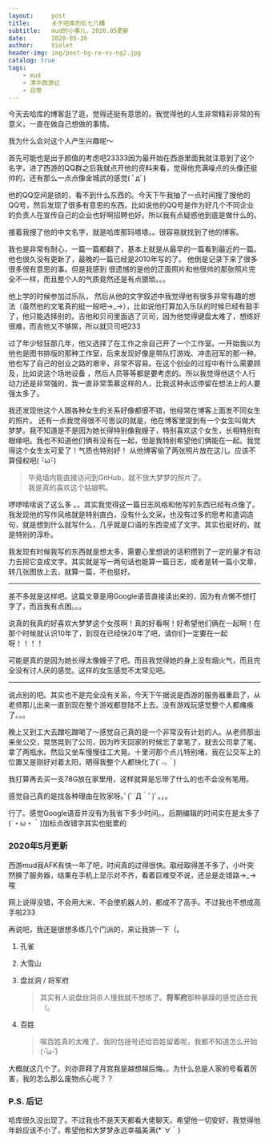 ```yaml
---
layout:     post
title:      关于哈库的乱七八糟
subtitle:   mud的小事儿，2020.05更新
date:       2020-05-30
author:     Violet
header-img: img/post-bg-re-vs-ng2.jpg
catalog: true
tags:
    - mud
    - 清华西游记
    - 日常
---
```


今天去哈库的博客逛了逛，觉得还挺有意思的。我觉得他的人生非常精彩非常的有意义，一直在做自己想做的事情。

我为什么会对这个人产生兴趣呢～

首先可能也是出于颜值的考虑吧23333因为最开始在西游里面我就注意到了这个名字，进了西游的QQ群之后我就点开他的资料来看，觉得他充满噪点的头像还挺帅的，还有那么一点点像金城武的感觉( ﾟдﾟ)

他的QQ空间是锁的，看不到什么东西的。今天下午我抽了一点时间搜了搜他的QQ号，然后发现了很多有意思的东西。比如说他的QQ号是作为好几个不同企业的负责人在宣传自己的企业也好啊招聘也好。所以我有点疑惑他到底是做什么的。

接着我搜了他的中文名字，就是哈库那玛塔塔。。很容易就找到了他的博客。

我也是非常有耐心，一篇一篇都翻了，基本上就是从最早的一篇看到最近的一篇。 他也很久没有更新了，最晚的一篇已经是2010年写的了。 他倒是记录下来了很多很多很有意思的事。但是我感到 很遗憾的是他的正面照片和他很帅的那张照片完全不一样，而且整个人的气质竟然还是有点猥琐。。。

他上学的时候参加过乐队， 然后从他的文字叙述中我觉得他有很多非常有趣的想法（虽然他的文笔真的挺一般吧→_→），比如说他打算加入乐队的时候已经有鼓手了，他只能选择别的。吉他和贝司里面选了贝司，因为他觉得键盘太难了，想练好很难，而吉他又不够屌，所以就贝司吧233

过了年少轻狂那几年，他又选择了在工作之余自己开了一个工作室。一开始我以为他也是图书排版的那种工作室，后来发现好像是带队打游戏、冲击冠军的那一种。他也写了自己的创业之路的艰辛，非常不容易。在这个创业的过程中有什么需要顾及，比如说这个场地设备 ，然后人员等等都是要考虑的。所以我觉得他这个人行动力还是非常强的，我一直非常羡慕这样的人，比我这种永远停留在想法上的人要强太多了。

我还发现他这个人跟各种女生的关系好像都很不错，他经常在博客上面发不同女生的照片。 还有一点我觉得很不可思议的就是，他在博客里提到有一个女生叫做大梦梦。我不知道是不是因为她长得特别像我嫂子，特别喜欢这个女生，长相特别有眼缘吧。我也不知道他们俩有没有在一起，但是我特别希望他们俩能在一起。我觉得这个女生太可爱了！气质也特别好！ 从他博客偷了两张照片放在这儿。应该不算侵权吧( ･ิω･ิ)

> 毕竟墙内能直接访问到GitHub，就不放大梦梦的照片了。<br>我是真的喜欢这个姑娘鸭。

啰啰嗦嗦说了这么多 。。其实我觉得这一篇日志风格和他写的东西已经有点像了。我发现他的写作风格就是特别直白，没有什么文采，也没有过多的思考和遣词造句，就是想到什么就写什么，几乎就是口语的东西变成了文字。其实也挺好的，就是特别的淳朴。

我发现有时候我写的东西就是想太多，需要心里想说的话积攒到了一定的量才有动力去把它变成文字。其实就是写一两句话也能算一篇日志，或者是转一篇小文章，转几张图放上去，就算一篇，不也挺好。

***

差不多就是这样吧。这篇文章是用Google语音直接读出来的，因为有点懒不想打字了，而且我有点困。。。

说真的我真的好喜欢大梦梦这个女孩啊！真的好看啊！好希望他们俩在一起啊！在那个时候就认识10年了，到现在已经快20年了吧，请你们一定要在一起呀！！！！

可能是真的是因为她长得太像嫂子了吧。而且我觉得她的身上没有烟火气，而且完全没有讨人厌的感觉。这样的女生感觉不太常见吧。

***

说点别的吧。其实也不是完全没有关系，今天下午据说是西游的服务器重启了，从老师那儿出来一直到现在整个游戏都登陆不上去。没有游戏玩感觉整个人都瘫痪了。。。

晚上又到工大去蹭吃蹭喝了～感觉自己真的是一个非常没有计划的人。从老师那出来坐公交，晃悠晃到了公司，因为昨天回家的时候忘了拿笔了，就去公司拿了笔、拿了两瓶水。然后又坐车慢慢往工大晃。十里河那个点儿特别堵，我在公交车上的位置又是刚好对着太阳，晒得我整个人都快化了(*´﹃｀*)

我打算再去买一支78G放在家里用，这样就算是忘带了什么的也不会没有笔用。

感觉自己真的是找各种理由在败家呀｡ﾟ(ﾟ´Д｀ﾟ)ﾟ｡。。

行了。感觉Google语音并没有为我省下多少时间。。后期编辑的时间实在是太多了(´・ω・｀)加标点改错字其实也挺累的

### 2020年5月更新

西游mud我AFK有快一年了吧，时间真的过得很快。取经取得差不多了，小叶突然换了服务器，结果在手机上显示对不齐，看着巨难受不说，还总是走错路→_→唉

网上说得没错，不会用大米、不会使机器人的，都成不了高手。不过我也不想成高手啦233

再说吧，我还是很想多练几个门派的，来让我排一下（。

1. 孔雀

2. 大雪山

3. 盘丝洞 / 将军府

    > 其实有人说盘丝洞杀人慢我就不想练了。**将军府**那种暴躁的感觉适合我（。

4. 百姓

    > 唉百姓真的太难了。我的包拯号还给百姓留着呢，我都不知道怎么开始(･ัω･ั)

大概就这几个了。刘亦菲拜了月宫我是越想越后悔。。为什么总是人家的号看着厉害，我的怎么那么废物点心呢？？

### P.S. 后记

哈库很久没出现了。不过我也不是天天都看大佬聊天。希望他一切安好，我觉得他年龄应该不小了，希望他和大梦梦永远幸福美满(*´∀｀)

